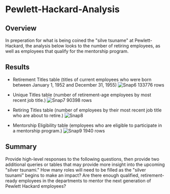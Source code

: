 # Pewlett-Hackard-Analysis

## Overview 
In preperation for what is being coined the "silve tsuname" at Pewlett-Hackard, the analysis below looks to the number of retiring employees, as well as employees that qualify for the mentorship program.

## Results
  - Retirement Titles table (titles of current employees who were born between January 1, 1952 and December 31, 1955)
  ![Snap6](https://user-images.githubusercontent.com/90797036/139515246-5b11ea2c-c5bf-422c-a067-cb2ec4c31549.png)
  133776 rows

  - Unique Titles table (number of retirement-age employees by most recent job title.)
  ![Snap7](https://user-images.githubusercontent.com/90797036/139515296-b1a5171f-34b3-478b-b7d9-0eaea7d66406.png)
  90398 rows
  
  - Retiring Titles table (number of employees by their most recent job title who are about to retire.)
  ![Snap8](https://user-images.githubusercontent.com/90797036/139515338-e829212d-2572-4a60-8018-355a9b41d06e.png)

  - Mentorship Eligibility table (employees who are eligible to participate in a mentorship program.)
  ![Snap9](https://user-images.githubusercontent.com/90797036/139515354-630e078d-5f28-455e-a6e2-418c9487ea08.png)
  1940 rows
  
## Summary
Provide high-level responses to the following questions, then provide two additional queries or tables that may provide more insight into the upcoming "silver tsunami."
How many roles will need to be filled as the "silver tsunami" begins to make an impact?
Are there enough qualified, retirement-ready employees in the departments to mentor the next generation of Pewlett Hackard employees?
